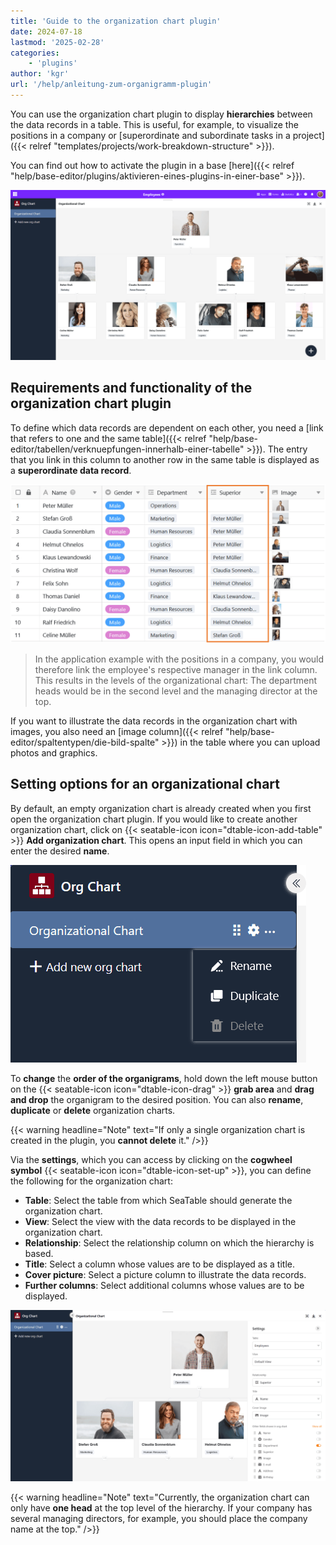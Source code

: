 ```yaml
---
title: 'Guide to the organization chart plugin'
date: 2024-07-18
lastmod: '2025-02-28'
categories:
    - 'plugins'
author: 'kgr'
url: '/help/anleitung-zum-organigramm-plugin'
---
```


You can use the organization chart plugin to display **hierarchies** between the data records in a table. This is useful, for example, to visualize the positions in a company or [superordinate and subordinate tasks in a project]({{< relref "templates/projects/work-breakdown-structure" >}}).

You can find out how to activate the plugin in a base [here]({{< relref "help/base-editor/plugins/aktivieren-eines-plugins-in-einer-base" >}}).

![Organizational chart plugin](images/Organigramm-Plugin.png)

## Requirements and functionality of the organization chart plugin

To define which data records are dependent on each other, you need a [link that refers to one and the same table]({{< relref "help/base-editor/tabellen/verknuepfungen-innerhalb-einer-tabelle" >}}). The entry that you link in this column to another row in the same table is displayed as a **superordinate data record**.

![Link column for an organization chart](images/Verknuepfungsspalte-fuer-ein-Organigramm.png)

> In the application example with the positions in a company, you would therefore link the employee's respective manager in the link column. This results in the levels of the organizational chart: The department heads would be in the second level and the managing director at the top.

If you want to illustrate the data records in the organization chart with images, you also need an [image column]({{< relref "help/base-editor/spaltentypen/die-bild-spalte" >}}) in the table where you can upload photos and graphics.

## Setting options for an organizational chart

By default, an empty organization chart is already created when you first open the organization chart plugin. If you would like to create another organization chart, click on {{< seatable-icon icon="dtable-icon-add-table" >}} **Add organization chart**. This opens an input field in which you can enter the desired **name**.

![Options for organizational charts](images/Optionen-fuer-Organigramme.png)

To **change** the **order of the organigrams**, hold down the left mouse button on the {{< seatable-icon icon="dtable-icon-drag" >}} **grab area** and **drag and drop** the organigram to the desired position. You can also **rename**, **duplicate** or **delete** organization charts.

{{< warning  headline="Note"  text="If only a single organization chart is created in the plugin, you **cannot delete** it." />}}

Via the **settings**, which you can access by clicking on the **cogwheel symbol** {{< seatable-icon icon="dtable-icon-set-up" >}}, you can define the following for the organization chart:

- **Table**: Select the table from which SeaTable should generate the organization chart.
- **View**: Select the view with the data records to be displayed in the organization chart.
- **Relationship**: Select the relationship column on which the hierarchy is based.
- **Title**: Select a column whose values are to be displayed as a title.
- **Cover picture**: Select a picture column to illustrate the data records.
- **Further columns**: Select additional columns whose values are to be displayed.

![Organizational chart settings](images/Einstellungen-eines-Organigramms.png)

{{< warning  headline="Note"  text="Currently, the organization chart can only have **one head** at the top level of the hierarchy. If your company has several managing directors, for example, you should place the company name at the top." />}}
